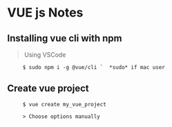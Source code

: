 # VUE js Notes 

## Installing vue cli with npm 
>Using VSCode 
```
     $ sudo npm i -g @vue/cli `  *sudo* if mac user
```
## Create vue project
``` 
     $ vue create my_vue_project

     > Choose options manually
```
